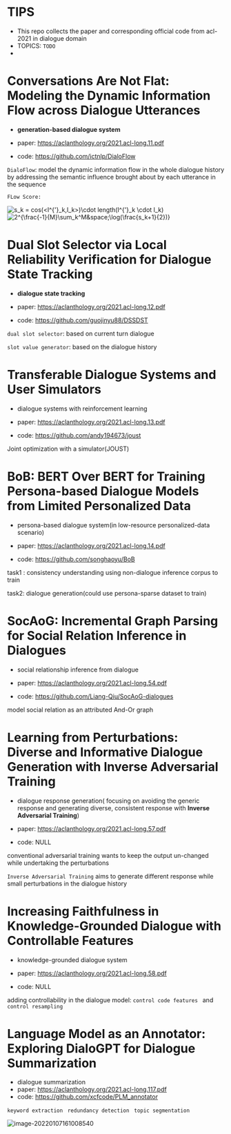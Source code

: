 # TIPS

* This repo collects the paper and corresponding official code from acl-2021 in dialogue domain
* TOPICS: ```TODO```
* 

# Conversations Are Not Flat: Modeling the Dynamic Information Flow across Dialogue Utterances

* **generation-based dialogue system**

* paper: https://aclanthology.org/2021.acl-long.11.pdf
* code: https://github.com/ictnlp/DialoFlow

```DialoFlow```: model the dynamic information flow in the whole dialogue history by addressing the semantic influence brought about by each utterance in the sequence

```FLow Score:```

<img src="https://latex.codecogs.com/svg.image?s_k&space;=&space;cos(<I^{'}_k,I_k>)\cdot&space;length(I^{'}_k&space;\cdot&space;I_k)" title="s_k = cos(<I^{'}_k,I_k>)\cdot length(I^{'}_k \cdot I_k)" />

<img src="https://latex.codecogs.com/svg.image?2^{\frac{-1}{M}\sum_k^M&space;\log(\frac{s_k&plus;1}{2})}" title="2^{\frac{-1}{M}\sum_k^M&space;\log(\frac{s_k+1}{2})}" />

# Dual Slot Selector via Local Reliability Verification for Dialogue State Tracking

* **dialogue state tracking**

* paper: https://aclanthology.org/2021.acl-long.12.pdf
* code: https://github.com/guojinyu88/DSSDST

```dual slot selector```: based on current turn dialogue

```slot value generator```: based on the dialogue history

# Transferable Dialogue Systems and User Simulators

* dialogue systems with reinforcement learning

* paper: https://aclanthology.org/2021.acl-long.13.pdf
* code: https://github.com/andy194673/joust

Joint optimization with a simulator(JOUST)

# BoB: BERT Over BERT for Training Persona-based Dialogue Models from Limited Personalized Data

* persona-based dialogue system(in low-resource personalized-data scenario)

* paper: https://aclanthology.org/2021.acl-long.14.pdf
* code:  https://github.com/songhaoyu/BoB

task1 : consistency understanding using non-dialogue inference corpus to train

task2: dialogue generation(could use persona-sparse dataset to train)

# SocAoG: Incremental Graph Parsing for Social Relation Inference in Dialogues

* social relationship inference from dialogue

* paper: https://aclanthology.org/2021.acl-long.54.pdf
* code: https://github.com/Liang-Qiu/SocAoG-dialogues

model social relation as an attributed And-Or graph

# Learning from Perturbations: Diverse and Informative Dialogue Generation with Inverse Adversarial Training

* dialogue response generation( focusing on avoiding the generic response and generating diverse, consistent response with **Inverse Adversarial Training**)

* paper: https://aclanthology.org/2021.acl-long.57.pdf

* code: NULL

conventional adversarial training wants to keep the output un-changed while undertaking the perturbations

```Inverse Adversarial Training``` aims to generate different response while small perturbations in the dialogue history

# Increasing Faithfulness in Knowledge-Grounded Dialogue with Controllable Features

* knowledge-grounded dialogue system

* paper: https://aclanthology.org/2021.acl-long.58.pdf
* code: NULL

adding controllability in the dialogue model: ```control code features ```    and    ```control resampling```

# Language Model as an Annotator: Exploring DialoGPT for Dialogue Summarization

* dialogue summarization
* paper: https://aclanthology.org/2021.acl-long.117.pdf
* code: https://github.com/xcfcode/PLM_annotator

```keyword extraction```    ``` redundancy detection```    ``` topic segmentation```

![image-20220107161008540](images\dialogue-annotator-summarization.png)


